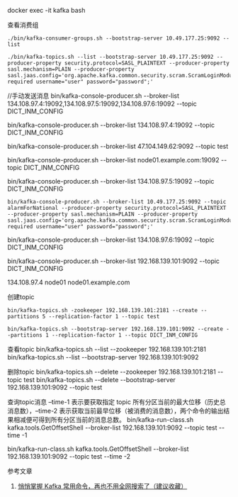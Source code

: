 docker exec -it kafka bash





查看消费组

```
./bin/kafka-consumer-groups.sh --bootstrap-server 10.49.177.25:9092 --list
```



```
./bin/kafka-topics.sh --list --bootstrap-server 10.49.177.25:9092 --producer-property security.protocol=SASL_PLAINTEXT --producer-property sasl.mechanism=PLAIN --producer-property sasl.jaas.config='org.apache.kafka.common.security.scram.ScramLoginModule required username="user" password="password";'
```



//手动发送消息
bin/kafka-console-producer.sh --broker-list 134.108.97.4:19092,134.108.97.5:19092,134.108.97.6:19092 --topic DICT_INM_CONFIG

bin/kafka-console-producer.sh --broker-list 134.108.97.4:19092 --topic DICT_INM_CONFIG

bin/kafka-console-producer.sh --broker-list 47.104.149.62:9092 --topic test

bin/kafka-console-producer.sh --broker-list node01.example.com:19092 --topic DICT_INM_CONFIG

bin/kafka-console-producer.sh --broker-list 134.108.97.5:19092 --topic DICT_INM_CONFIG



```shell
bin/kafka-console-producer.sh --broker-list 10.49.177.25:9092 --topic alarmForNational --producer-property security.protocol=SASL_PLAINTEXT --producer-property sasl.mechanism=PLAIN --producer-property sasl.jaas.config='org.apache.kafka.common.security.scram.ScramLoginModule required username="user" password="password";'
```




bin/kafka-console-producer.sh --broker-list 134.108.97.6:19092 --topic DICT_INM_CONFIG

bin/kafka-console-producer.sh --broker-list 192.168.139.101:9092 --topic DICT_INM_CONFIG

134.108.97.4 node01 node01.example.com



创建topic

```shell
bin/kafka-topics.sh -zookeeper 192.168.139.101:2181 --create --partitions 5 --replication-factor 1 --topic test

bin/kafka-topics.sh --bootstrap-server 192.168.139.101:9092 --create --partitions 1 --replication-factor 1 --topic DICT_INM_CONFIG
```



查看topic
bin/kafka-topics.sh --list --zookeeper 192.168.139.101:2181
bin/kafka-topics.sh --list --bootstrap-server 192.168.139.101:9092

删除topic
bin/kafka-topics.sh --delete --zookeeper 192.168.139.101:2181  --topic test
bin/kafka-topics.sh --delete --bootstrap-server 192.168.139.101:9092  --topic test


查询topic消息
–time-1 表示要获取指定 topic 所有分区当前的最大位移（历史总消息数），–time-2 表示获取当前最早位移（被消费的消息数），两个命令的输出结果相减便可得到所有分区当前的消息总数。
bin/kafka-run-class.sh kafka.tools.GetOffsetShell --broker-list 192.168.139.101:9092 --topic test --time -1

bin/kafka-run-class.sh kafka.tools.GetOffsetShell --broker-list 192.168.139.101:9092 --topic test --time -2





参考文章

1. [悄悄掌握 Kafka 常用命令，再也不用全网搜索了（建议收藏）](https://cloud.tencent.com/developer/article/1761560)
